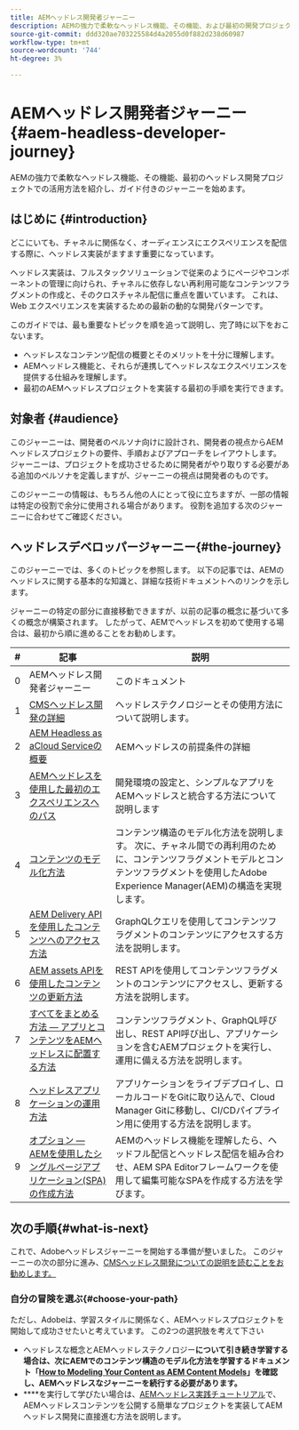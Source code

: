 ```yaml
---
title: AEMヘッドレス開発者ジャーニー
description: AEMの強力で柔軟なヘッドレス機能、その機能、および最初の開発プロジェクトでの活用方法を示すガイド付きのジャーニーについては、ここから始めてください。
source-git-commit: ddd320ae703225584d4a2055d0f882d238d60987
workflow-type: tm+mt
source-wordcount: '744'
ht-degree: 3%

---
```



# AEMヘッドレス開発者ジャーニー{#aem-headless-developer-journey}

AEMの強力で柔軟なヘッドレス機能、その機能、最初のヘッドレス開発プロジェクトでの活用方法を紹介し、ガイド付きのジャーニーを始めます。

## はじめに {#introduction}

どこにいても、チャネルに関係なく、オーディエンスにエクスペリエンスを配信する際に、ヘッドレス実装がますます重要になっています。

ヘッドレス実装は、フルスタックソリューションで従来のようにページやコンポーネントの管理に向けられ、チャネルに依存しない再利用可能なコンテンツフラグメントの作成と、そのクロスチャネル配信に重点を置いています。 これは、Web エクスペリエンスを実装するための最新の動的な開発パターンです。

このガイドでは、最も重要なトピックを順を追って説明し、完了時に以下をおこないます。

* ヘッドレスなコンテンツ配信の概要とそのメリットを十分に理解します。
* AEMヘッドレス機能と、それらが連携してヘッドレスなエクスペリエンスを提供する仕組みを理解します。
* 最初のAEMヘッドレスプロジェクトを実装する最初の手順を実行できます。

## 対象者 {#audience}

このジャーニーは、開発者のペルソナ向けに設計され、開発者の視点からAEMヘッドレスプロジェクトの要件、手順およびアプローチをレイアウトします。 ジャーニーは、プロジェクトを成功させるために開発者がやり取りする必要がある追加のペルソナを定義しますが、ジャーニーの視点は開発者のものです。

このジャーニーの情報は、もちろん他の人にとって役に立ちますが、一部の情報は特定の役割で余分に使用される場合があります。 役割を追加する次のジャーニーに合わせてご確認ください。

## ヘッドレスデベロッパージャーニー{#the-journey}

このジャーニーでは、多くのトピックを参照します。 以下の記事では、AEMのヘッドレスに関する基本的な知識と、詳細な技術ドキュメントへのリンクを示します。

ジャーニーの特定の部分に直接移動できますが、以前の記事の概念に基づいて多くの概念が構築されます。 したがって、AEMでヘッドレスを初めて使用する場合は、最初から順に進めることをお勧めします。

| # | 記事 | 説明 |
|---|---|---|
| 0 | AEMヘッドレス開発者ジャーニー | このドキュメント |
| 1 | [CMSヘッドレス開発の詳細](learn-about.md) | ヘッドレステクノロジーとその使用方法について説明します。 |
| 2 | [AEM Headless as aCloud Serviceの概要](getting-started.md) | AEMヘッドレスの前提条件の詳細 |
| 3 | [AEMヘッドレスを使用した最初のエクスペリエンスへのパス](path-to-first-experience.md) | 開発環境の設定と、シンプルなアプリをAEMヘッドレスと統合する方法について説明します |
| 4 | [コンテンツのモデル化方法](model-your-content.md) | コンテンツ構造のモデル化方法を説明します。 次に、チャネル間での再利用のために、コンテンツフラグメントモデルとコンテンツフラグメントを使用したAdobe Experience Manager(AEM)の構造を実現します。 |
| 5 | [AEM Delivery APIを使用したコンテンツへのアクセス方法](access-your-content.md) | GraphQLクエリを使用してコンテンツフラグメントのコンテンツにアクセスする方法を説明します。 |
| 6 | [AEM assets APIを使用したコンテンツの更新方法](update-your-content.md) | REST APIを使用してコンテンツフラグメントのコンテンツにアクセスし、更新する方法を説明します。 |
| 7 | [すべてをまとめる方法 — アプリとコンテンツをAEMヘッドレスに配置する方法](put-it-all-together.md) | コンテンツフラグメント、GraphQL呼び出し、REST API呼び出し、アプリケーションを含むAEMプロジェクトを実行し、運用に備える方法を説明します。 |
| 8 | [ヘッドレスアプリケーションの運用方法](go-live.md) | アプリケーションをライブデプロイし、ローカルコードをGitに取り込んで、Cloud Manager Gitに移動し、CI/CDパイプライン用に使用する方法を説明します。 |
| 9 | [オプション — AEMを使用したシングルページアプリケーション(SPA)の作成方法](create-spa.md) | AEMのヘッドレス機能を理解したら、ヘッドフル配信とヘッドレス配信を組み合わせ、AEM SPA Editorフレームワークを使用して編集可能なSPAを作成する方法を学びます。 |

## 次の手順{#what-is-next}

これで、Adobeヘッドレスジャーニーを開始する準備が整いました。 このジャーニーの次の部分に進み、[CMSヘッドレス開発についての説明を読むことをお勧めします。](learn-about.md)

### 自分の冒険を選ぶ{#choose-your-path}

ただし、Adobeは、学習スタイルに関係なく、AEMヘッドレスプロジェクトを開始して成功させたいと考えています。 この2つの選択肢を考えて下さい

* ヘッドレスな概念とAEMヘッドレステクノロジー&#x200B;**について引き続き学習する場合は、次にAEMでのコンテンツ構造のモデル化方法を学習するドキュメント「[How to Modeling Your Content as AEM Content Models](model-your-content.md)」を確認し、AEMヘッドレスなジャーニーを続行する必要があります。**
* ****&#x200B;を実行して学びたい場合は、[AEMヘッドレス実践チュートリアル](https://experienceleague.adobe.com/docs/experience-manager-learn/getting-started-with-aem-headless/graphql/multi-step/overview.html)で、AEMヘッドレスコンテンツを公開する簡単なプロジェクトを実装してAEMヘッドレス開発に直接進む方法を説明します。
